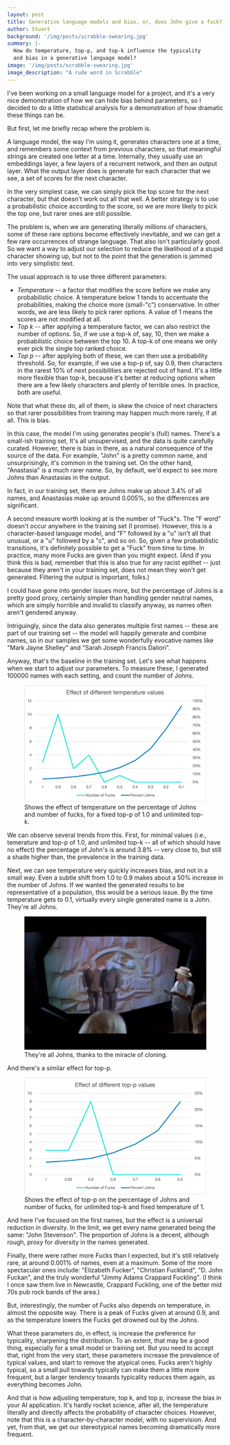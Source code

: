 ```yaml
---
layout: post
title: Generative language models and bias, or, does John give a fuck?
author: Stuart
background: '/img/posts/scrabble-swearing.jpg'
summary: |-
  How do temperature, top-p, and top-k influence the typicality
  and bias in a generative language model?
image: '/img/posts/scrabble-swearing.jpg'
image_description: "A rude word in Scrabble"
---
```


I've been working on a small language model for a project, and it's a 
very nice demonstration of how we can hide bias behind parameters, so
I decided to do a little statistical analysis for a demonstration of
how dramatic these things can be. 

But first, let me briefly recap where the problem is.

A language model, the way I'm using it, generates characters one
at a time, and remembers some context from previous characters, so that
meaningful strings are created one letter at a time. Internally, they
usually use an embeddings layer, a few layers of a recurrent network,
and then an output layer. What the output layer does is generate for
each character that we see, a set of scores for the next character. 

In the very simplest case, we can simply pick the top score for the 
next character, but that doesn't work out all that well. A better
strategy is to use a probabilistic choice according to the score, so
we are more likely to pick the top one, but rarer ones are still 
possible. 

The problem is, when we are generating literally millions of characters,
some of these rare options become effectively inevitable, and we can 
get a few rare occurrences of strange language. That also isn't 
particularly good. So we want a way to adjust our selection to reduce
the likelihood of a stupid character showing up, but not to the point that
the generation is jammed into very simplistic text.

The usual approach is to use three different parameters:

 * *Temperature* -- a factor that modifies the score before we make 
   any probabilistic choice. A temperature below 1 tends to accentuate
   the probabilities, making the choice more (small-"c") conservative.
   In other words, we are less likely to pick rarer options. A value of
   1 means the scores are not modified at all.
 * *Top k* -- after applying a temperature factor, we can also
   restrict the number of options. So, if we use a top-k of, say, 10, 
   then we make a probabilistic choice between the top 10. A top-k of 
   one means we only ever pick the single top ranked choice.
 * *Top p* -- after applying both of these, we can then use a probability
   threshold. So, for example, if we use a top-p of, say 0.9, then 
   characters in the rarest 10% of next possibilities are rejected out of hand.
   It's a little more flexible than top-k, because it's better at 
   reducing options when there are a few likely characters and plenty of
   terrible ones. In practice, both are useful.

Note that what these do, all of them, is skew the choice of next
characters so that rarer possibilities from training may happen much
more rarely, if at all. This is bias. 

In this case, the model I'm using generates people's (full) names. There's a 
small-ish training set, It's all unsupervised, and the data is quite
carefully curated. However, there is bias in there, as a natural consequence
of the source of the data. For example, "John" is a pretty common name, and
unsurprisingly, it's common in the training set. On the other hand, "Anastasia"
is a much rarer name. So, by default, we'd expect to see more Johns than 
Anastasias in the output.

In fact, in our training set, there are Johns make up about 3.4% of all 
names, and Anastasias make up around 0.005%, so the differences are significant.

A second measure worth looking at is the number of "Fuck"s. The "F word" doesn't
occur anywhere in the training set (I promise). However, this is a character-based
language model, and "F" followed by a "u" isn't all that unusual, or a "u" followed by a "c", and so on. So, given a
few probabilistic transitions, it's definitely possible to get a "Fuck" from 
time to time. In practice, many more Fucks are given than you might expect.
(And if you think this is bad, remember that this is also true for
any racist epithet -- just because they aren't in your training set, does not mean
they won't get generated. Filtering the output is important, folks.) 

I could have gone into gender issues more, but the percentage of Johns is a 
pretty good proxy, certainly simpler than handling gender neutral names,
which are simply horrible and invalid to classify anyway, as names often aren't gendered anyway.

Intriguingly, since the data also generates multiple first names -- these are
part of our training set -- the model will happily generate and combine names,
so in our samples we get some wonderfully evocative names like "Mark Jayne Shelley" 
and "Sarah Joseph Francis Daliori".

Anyway, that's the baseline in the training set. Let's see what happens when
we start to adjust our parameters. To measure these, I generated 100000 names
with each setting, and count the number of Johns.

<figure class="figure">
  <img class="img-fluid" src="/img/posts/ai-chart-1.png" 
       alt="Chart of bias effects by temperature">
    <figcaption class="figure-caption">
    Shows the effect of temperature on the percentage of Johns and number 
    of fucks, for a fixed top-p of 1.0 and unlimited top-k.
    </figcaption>
</figure>

We can observe several trends from this. First, for minimal values (i.e., 
temerature and top-p of 1.0, and unlimited top-k -- all of which should have no effect)
the percentage of John's is around 3.8% -- very close to, but still a shade higher than,
the prevalence in the training data.

Next, we can see temperature very quickly increases bias, 
and not in a small way. Even a subtle shift from 1.0 to 0.9 makes about
a 50% increase in the number of Johns. If we wanted the generated results
to be representative of a population, this would be a serious issue. By the time
temperature gets to 0.1, virtually every single generated name is a John.
They're all Johns. 

<figure class="figure">
  <div class="text-center">
    <img class="img-fluid d-inline-block" src="/img/posts/johns.gif" alt="They're all John">
  </div>
  <figcaption class="figure-caption">
    They're all Johns, thanks to the miracle of cloning.
  </figcaption>
</figure>

And there's a similar effect for top-p. 

<figure class="figure">
  <img class="img-fluid" src="/img/posts/ai-chart-2.png" 
       alt="Chart of bias effects by top p">
  <figcaption class="figure-caption">
    Shows the effect of top-p on the percentage of Johns and number 
    of fucks, for unlimited top-k and fixed temperature of 1.
    </figcaption>
</figure>

And here I've focused on the first names, but the effect is a universal
reduction in diversity. In the limit, we get every name generated being 
the same: "John Stevenson". The proportion of Johns is a decent, although rough, proxy for
diversity in the names generated.

Finally, there were rather more Fucks than I expected, but it's still relatively
rare, at around 0.001% of names, even at a maximum. Some of the more spectacular
ones include: "Elizabeth Fucker", "Christian Fuckland", "D. John Fuckan", and the
truly wonderful "Jimmy Adams Crappard Fuckling". (I think I once saw them live in Newcastle,
Crappard Fuckling, one of the better mid 70s pub rock bands of the area.)

But, interestingly, the number of Fucks also depends on temperature, in almost
the opposite way. There is a peak of Fucks given at around 0.9, and as the temperature
lowers the Fucks get drowned out by the Johns.

What these parameters do, in effect, is increase the preference for typicality, 
sharpening the distribution. To an extent, that may be a good thing, especially
for a small model or training set. But you need to accept that, right from the
very start, these parameters increase the prevalence of typical values, and 
start to remove the atypical ones. Fucks aren't highly typical, so a small 
pull towards typically can make them a little more frequent, but a larger 
tendency towards typicality reduces them again, as everything becomes John.

And that is how adjusting temperature, top k, and top p, increase the
bias in your AI application. It's hardly rocket science, after all,
the temperature literally and directly affects the probability of 
character choices. However, note that this is a character-by-character
model, with no supervision. And yet, from that, we get our stereotypical
names becoming dramatically more frequent.